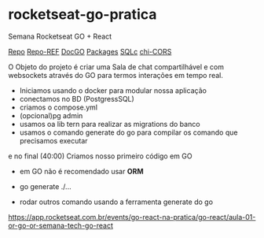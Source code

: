 # rocketseat-go-pratica
Semana Rocketseat GO + React

[Repo](https://github.com/rocketseat-education/semana-tech-go-react-server)
[Repo-REF](https://github.com/rocketseat-education/semana-tech-go-react-server)
[DocGO](https://go.dev/doc/install)
[Packages](https://pkg.go.dev/)
[SQLc](https://docs.sqlc.dev/)
[chi-CORS](https://github.com/go-chi/cors)

O Objeto do projeto é criar uma Sala de chat compartilhável e com websockets através do GO para termos interações em tempo real.

- Iniciamos usando o docker para modular nossa aplicação
- conectamos no BD (PostgressSQL)
- criamos o compose.yml
- (opcional)pg admin 
- usamos oa lib tern para realizar as migrations do banco
- usamos o comando generate do go para compilar os comando que precisamos executar

e no final (40:00)
Criamos nosso primeiro código em GO 

- em GO não é recomendado usar **ORM**

- go generate ./...
-   rodar outros comando usando a ferramenta generate do go

https://app.rocketseat.com.br/events/go-react-na-pratica/go-react/aula-01-or-go-or-semana-tech-go-react
